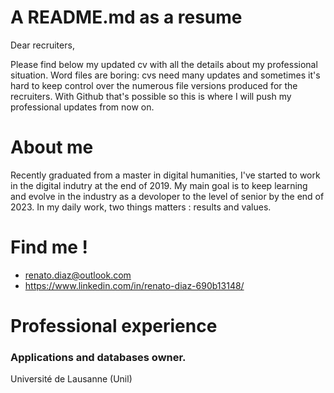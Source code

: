 # A README.md as a resume

Dear recruiters,

Please find below my updated cv with all the details about my professional situation. Word files are boring: cvs need many updates and sometimes it's hard to keep control over the numerous file versions produced for the recruiters. With Github that's possible so this is where I will push my professional updates from now on.

# About me

Recently graduated from a master in digital humanities, I've started to work in the digital indutry at the end of 2019. My main goal is to keep learning and evolve in the industry as a devoloper to the level of senior by the end of 2023. In my daily work, two things matters : results and values.

# Find me !

  - renato.diaz@outlook.com
  - https://www.linkedin.com/in/renato-diaz-690b13148/

# Professional experience

### Applications and databases owner. 
Université de Lausanne (Unil)
